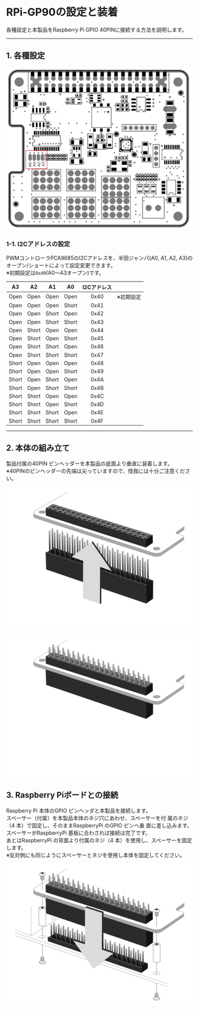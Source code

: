 # RPi-GP90の設定と装着  
各種設定と本製品をRaspberry Pi GPIO 40PINに接続する方法を説明します。  

___  
## 1. 各種設定  
![setting_hw](./img/setting_hw.png)  
### 1-1. I2Cアドレスの設定  
PWMコントローラPCA9685のI2Cアドレスを、半田ジャンパ(A0, A1, A2, A3)のオープン/ショートによって設定変更できます。  
※初期設定は`0x40`(A0～A3オープン)です。  

|A3|A2|A1|A0|I2Cアドレス||
|:--:|:--:|:--:|:--:|:--:|:--:|
|Open|Open|Open|Open|0x40|※初期設定|
|Open|Open|Open|Short|0x41||
|Open|Open|Short|Open|0x42||
|Open|Open|Short|Short|0x43||
|Open|Short|Open|Open|0x44||
|Open|Short|Open|Short|0x45||
|Open|Short|Short|Open|0x46||
|Open|Short|Short|Short|0x47||
|Short|Open|Open|Open|0x48||
|Short|Open|Open|Short|0x49||
|Short|Open|Short|Open|0x4A||
|Short|Open|Short|Short|0x4B||
|Short|Short|Open|Open|0x4C||
|Short|Short|Open|Short|0x4D||
|Short|Short|Short|Open|0x4E||
|Short|Short|Short|Short|0x4F||
___  
## 2. 本体の組み立て  
製品付属の40PIN ピンヘッダーを本製品の底面より垂直に装着します。  
※40PINのピンヘッダーの先端は尖っていますので、怪我には十分ご注意ください。  

![setting_01](./img/setting_01.png)  

![setting_02](./img/setting_02.png)  


## 3. Raspberry Piボードとの接続  
Raspberry Pi 本体のGPIO ピンヘッダと本製品を接続します。  
スペーサー（付属）を本製品本体のネジ穴にあわせ、スペーサーを付
属のネジ（4 本）で固定し、そのままRaspberryPi のGPIO ピンへ垂
直に差し込みます。  
スペーサーがRaspberryPi 基板に合わされば接続は完了です。  
あとはRaspberryPi の背面より付属のネジ（4 本）を使用し、スペーサーを固定します。    
※反対側にも同じようにスペーサーとネジを使用し本体を固定してください。  

![setting_03](./img/setting_03.png)  
